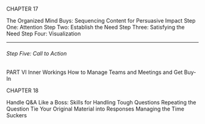 CHAPTER 17

The Organized Mind Buys: Sequencing Content for Persuasive
 Impact
 Step One: Attention Step Two: Establish the Need Step Three: Satisfying the Need Step Four: Visualization


-----

###### Step Five: Call to Action

 PART VI Inner Workings How to Manage Teams and Meetings and Get Buy-In

CHAPTER 18

Handle Q&A Like a Boss: Skills for Handling Tough Questions
 Repeating the Question Tie Your Original Material into Responses Managing the Time Suckers